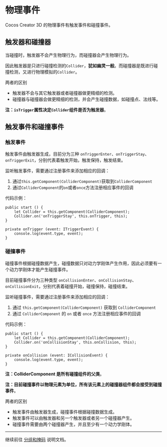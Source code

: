 # 物理事件

Cocos Creator 3D 的物理事件有触发事件和碰撞事件。

## 触发器和碰撞器

当碰撞时，触发器不会产生物理行为，而碰撞器会产生物理行为。

因此触发器是只进行碰撞检测的`Collider`，**犹如幽灵一般**。而碰撞器是既进行碰撞检测，又进行物理模拟的`Collider`。

两者的区别

- 触发器不会与其它触发器或者碰撞器做更精细的检测。
- 碰撞器与碰撞器会做更精细的检测，并会产生碰撞数据，如碰撞点、法线等。

**注：`isTrigger`属性决定`Collider`组件是否为触发器**。

## 触发事件和碰撞事件

### 触发事件

触发事件由触发器生成，目前分为三种 `onTriggerEnter`、`onTriggerStay`、`onTriggerExit`，分别代表着触发开始，触发保持，触发结束。

监听触发事件，需要通过注册事件来添加相应的回调：

1. 通过`this.getComponent(ColliderComponent)`获取到`ColliderComponent`
2. 通过`ColliderComponent`的`on`或者`once`方法注册相应事件的回调

代码示例：

```
public start () {
    let Collider = this.getComponent(ColliderComponent);
    Collider.on('onTriggerStay', this.onTrigger, this);
}

private onTrigger (event: ITriggerEvent) {
    console.log(event.type, event);
}
```

### 碰撞事件

碰撞事件根据碰撞数据产生，碰撞数据只对动力学刚体产生作用，因此必须要有一个动力学刚体才能产生碰撞事件。

目前碰撞事件分为三种类型 `onCollisionEnter`、`onCollisionStay`、`onCollisionExit`，分别代表着碰撞开始，碰撞保持，碰撞结束。

监听碰撞事件，需要通过注册事件来添加相应的回调：

1. 通过 `this.getComponent(ColliderComponent)` 获取到 `ColliderComponent`
2. 通过 `ColliderComponent` 的 `on` 或者 `once` 方法注册相应事件的回调

代码示例：

```
public start () {
    let Collider = this.getComponent(ColliderComponent);
    Collider.on('onCollisionStay', this.onCollision, this);
}

private onCollision (event: ICollisionEvent) {
    console.log(event.type, event);
}
```

**注：ColliderComponent 是所有碰撞组件的父类**。

**注：目前碰撞事件以物理元素为单位，所有该元素上的碰撞器组件都会接受到碰撞事件**。

两者的区别

- 触发事件由触发器生成，碰撞事件根据碰撞数据生成。
- 触发事件可以由触发器和另一个触发器或者另一个碰撞器产生。
- 碰撞事件需要由两个碰撞器产生，并且至少有一个动力学刚体。

---

继续前往 [分组和掩码](physics-group-mask.md) 说明文档。
